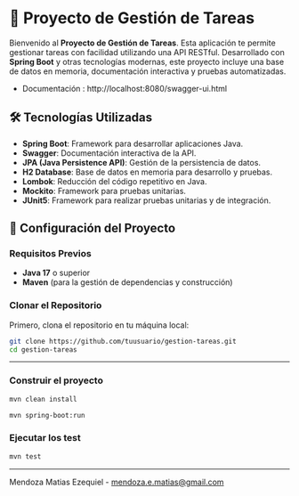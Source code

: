 # 🚀 Proyecto de Gestión de Tareas

Bienvenido al **Proyecto de Gestión de Tareas**. Esta aplicación te permite gestionar tareas con facilidad utilizando una API RESTful. Desarrollado con **Spring Boot** y otras tecnologías modernas, este proyecto incluye una base de datos en memoria, documentación interactiva y pruebas automatizadas.

* Documentación : http://localhost:8080/swagger-ui.html
  
## 🛠 Tecnologías Utilizadas

- **Spring Boot**: Framework para desarrollar aplicaciones Java.
- **Swagger**: Documentación interactiva de la API.
- **JPA (Java Persistence API)**: Gestión de la persistencia de datos.
- **H2 Database**: Base de datos en memoria para desarrollo y pruebas.
- **Lombok**: Reducción del código repetitivo en Java.
- **Mockito**: Framework para pruebas unitarias.
- **JUnit5**: Framework para realizar pruebas unitarias y de integración.

## 🧩 Configuración del Proyecto

### Requisitos Previos

- **Java 17** o superior
- **Maven** (para la gestión de dependencias y construcción)

### Clonar el Repositorio

Primero, clona el repositorio en tu máquina local:

```bash
git clone https://github.com/tuusuario/gestion-tareas.git
cd gestion-tareas
```
---
### Construir el proyecto 

```bash
mvn clean install
```
```bash
mvn spring-boot:run
```
### Ejecutar los test
```bash
mvn test
```
----
Mendoza Matias Ezequiel - mendoza.e.matias@gmail.com
